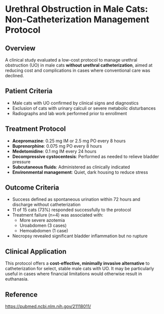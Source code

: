 # Urethral Obstruction in Male Cats: Non-Catheterization Management Protocol

## Overview
A clinical study evaluated a low-cost protocol to manage urethral obstruction (UO) in male cats **without urethral catheterization**, aimed at reducing cost and complications in cases where conventional care was declined.

## Patient Criteria
- Male cats with UO confirmed by clinical signs and diagnostics
- Exclusion of cats with urinary calculi or severe metabolic disturbances
- Radiographs and lab work performed prior to enrollment

## Treatment Protocol
- **Acepromazine**: 0.25 mg IM or 2.5 mg PO every 8 hours  
- **Buprenorphine**: 0.075 mg PO every 8 hours  
- **Medetomidine**: 0.1 mg IM every 24 hours  
- **Decompressive cystocentesis**: Performed as needed to relieve bladder pressure  
- **Subcutaneous fluids**: Administered as clinically indicated  
- **Environmental management**: Quiet, dark housing to reduce stress

## Outcome Criteria
- Success defined as spontaneous urination within 72 hours and discharge without catheterization
- 11 of 15 cats (73%) responded successfully to the protocol
- Treatment failure (n=4) was associated with:
  - More severe azotemia
  - Uroabdomen (3 cases)
  - Hemoabdomen (1 case)
- Necropsy revealed significant bladder inflammation but no rupture

## Clinical Application
This protocol offers a **cost-effective, minimally invasive alternative** to catheterization for select, stable male cats with UO. It may be particularly useful in cases where financial limitations would otherwise result in euthanasia.

## Reference
https://pubmed.ncbi.nlm.nih.gov/21118011/
